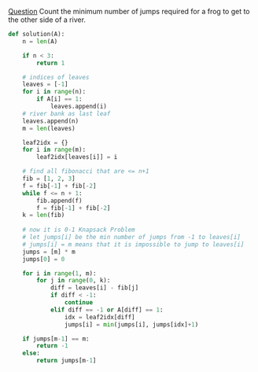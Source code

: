 [Question](https://app.codility.com/programmers/lessons/13-fibonacci_numbers/fib_frog/)
Count the minimum number of jumps required for a frog to get to the other side of a river.
```python
def solution(A):
    n = len(A)

    if n < 3:
        return 1

    # indices of leaves
    leaves = [-1]
    for i in range(n):
        if A[i] == 1:
            leaves.append(i)
    # river bank as last leaf
    leaves.append(n)
    m = len(leaves)

    leaf2idx = {}
    for i in range(m):
        leaf2idx[leaves[i]] = i

    # find all fibonacci that are <= n+1
    fib = [1, 2, 3]
    f = fib[-1] + fib[-2]
    while f <= n + 1:
        fib.append(f)
        f = fib[-1] + fib[-2]
    k = len(fib)
    
    # now it is 0-1 Knapsack Problem
    # let jumps[i] be the min number of jumps from -1 to leaves[i]
    # jumps[i] = m means that it is impossible to jump to leaves[i]
    jumps = [m] * m
    jumps[0] = 0

    for i in range(1, m):
        for j in range(0, k):
            diff = leaves[i] - fib[j]
            if diff < -1:
                continue
            elif diff == -1 or A[diff] == 1:
                idx = leaf2idx[diff]
                jumps[i] = min(jumps[i], jumps[idx]+1)

    if jumps[m-1] == m:
        return -1
    else:
        return jumps[m-1]
```
